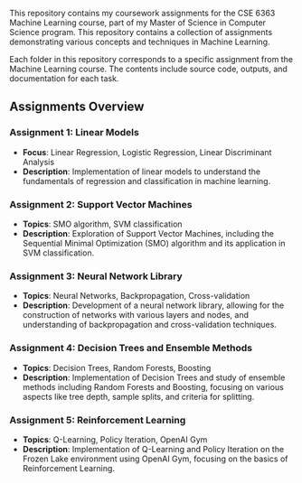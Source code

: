 This repository contains my coursework assignments for the CSE 6363 Machine Learning course, part of my Master of Science in Computer Science program. This repository contains a collection of assignments demonstrating various concepts and techniques in Machine Learning.

Each folder in this repository corresponds to a specific assignment from the Machine Learning course. The contents include source code, outputs, and documentation for each task.

## Assignments Overview

### Assignment 1: Linear Models

-   **Focus**: Linear Regression, Logistic Regression, Linear Discriminant Analysis
-   **Description**: Implementation of linear models to understand the fundamentals of regression and classification in machine learning.

### Assignment 2: Support Vector Machines

-   **Topics**: SMO algorithm, SVM classification
-   **Description**: Exploration of Support Vector Machines, including the Sequential Minimal Optimization (SMO) algorithm and its application in SVM classification.

### Assignment 3: Neural Network Library

-   **Topics**: Neural Networks, Backpropagation, Cross-validation
-   **Description**: Development of a neural network library, allowing for the construction of networks with various layers and nodes, and understanding of backpropagation and cross-validation techniques.

### Assignment 4: Decision Trees and Ensemble Methods

-   **Topics**: Decision Trees, Random Forests, Boosting
-   **Description**: Implementation of Decision Trees and study of ensemble methods including Random Forests and Boosting, focusing on various aspects like tree depth, sample splits, and criteria for splitting.

### Assignment 5: Reinforcement Learning

-   **Topics**: Q-Learning, Policy Iteration, OpenAI Gym
-   **Description**: Implementation of Q-Learning and Policy Iteration on the Frozen Lake environment using OpenAI Gym, focusing on the basics of Reinforcement Learning.